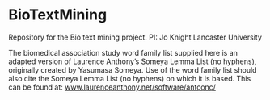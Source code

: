 # BioTextMining
Repository for the Bio text mining project. PI: Jo Knight Lancaster University

The biomedical association study word family list supplied here is an adapted version of Laurence Anthony’s Someya Lemma List (no hyphens), originally created by Yasumasa Someya. Use of the word family list should also cite the Someya Lemma List (no hyphens) on which it is based. This can be found at: www.laurenceanthony.net/software/antconc/
